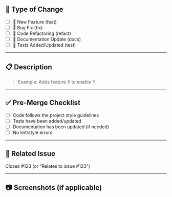 ## 📌 Type of Change

<!-- Mark with an "x" the type of change -->

- [ ] 🚀 New Feature (feat)
- [ ] 🐛 Bug Fix (fix)
- [ ] 🔨 Code Refactoring (refact)
- [ ] 📄 Documentation Update (docs)
- [ ] 🧪 Tests Added/Updated (test)

---

## 📋 Description

<!-- Describe the changes in this PR clearly and concisely -->

> Example: Adds feature X to enable Y.

---

## ✅ Pre-Merge Checklist

<!-- Mark with an "x" the completed items -->

- [ ] Code follows the project style guidelines
- [ ] Tests have been added/updated
- [ ] Documentation has been updated (if needed)
- [ ] No lint/style errors

---

## 🔗 Related Issue

<!-- If this PR solves an issue, link it here -->

Closes #123 (or "Relates to issue #123")

---

## 📷 Screenshots (if applicable)

<!-- Add screenshots or GIFs to illustrate UI changes -->
